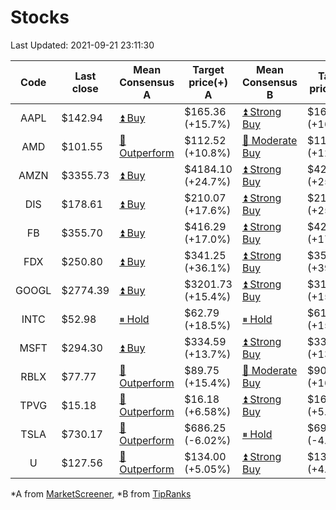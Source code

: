 # Stocks
Last Updated: 2021-09-21 23:11:30

|Code|Last close|Mean Consensus A|Target price(+) A|Mean Consensus B|Target price(+) B|
|:--:|-|-|-|-|-|
|AAPL|$142.94|[⏫ Buy](https://m.marketscreener.com/quote/stock/-4849/)|$165.36 (+15.7%)|[⏫ Strong Buy](https://www.tipranks.com/stocks/aapl/forecast)|$168.29 (+16.98%)|
|AMD|$101.55|[🔼 Outperform](https://m.marketscreener.com/quote/stock/-19475876/)|$112.52 (+10.8%)|[🔼 Moderate Buy](https://www.tipranks.com/stocks/amd/forecast)|$115.92 (+12.91%)|
|AMZN|$3355.73|[⏫ Buy](https://m.marketscreener.com/quote/stock/-12864605/)|$4184.10 (+24.7%)|[⏫ Strong Buy](https://www.tipranks.com/stocks/amzn/forecast)|$4221.13 (+25.87%)|
|DIS|$178.61|[⏫ Buy](https://m.marketscreener.com/quote/stock/-4842/)|$210.07 (+17.6%)|[⏫ Strong Buy](https://www.tipranks.com/stocks/dis/forecast)|$217.56 (+25.86%)|
|FB|$355.70|[⏫ Buy](https://m.marketscreener.com/quote/stock/-10547141/)|$416.29 (+17.0%)|[⏫ Strong Buy](https://www.tipranks.com/stocks/fb/forecast)|$421.86 (+17.26%)|
|FDX|$250.80|[⏫ Buy](https://m.marketscreener.com/quote/stock/-12585/)|$341.25 (+36.1%)|[⏫ Strong Buy](https://www.tipranks.com/stocks/fdx/forecast)|$350.42 (+39.72%)|
|GOOGL|$2774.39|[⏫ Buy](https://m.marketscreener.com/quote/stock/-24203373/)|$3201.73 (+15.4%)|[⏫ Strong Buy](https://www.tipranks.com/stocks/googl/forecast)|$3198.86 (+15.52%)|
|INTC|$52.98|[⏸ Hold](https://m.marketscreener.com/quote/stock/-4829/)|$62.79 (+18.5%)|[⏸ Hold](https://www.tipranks.com/stocks/intc/forecast)|$61.14 (+15.29%)|
|MSFT|$294.30|[⏫ Buy](https://m.marketscreener.com/quote/stock/-4835/)|$334.59 (+13.7%)|[⏫ Strong Buy](https://www.tipranks.com/stocks/msft/forecast)|$334.55 (+13.52%)|
|RBLX|$77.77|[🔼 Outperform](https://m.marketscreener.com/quote/stock/-117793644/)|$89.75 (+15.4%)|[🔼 Moderate Buy](https://www.tipranks.com/stocks/rblx/forecast)|$90.86 (+16.83%)|
|TPVG|$15.18|[🔼 Outperform](https://m.marketscreener.com/quote/stock/-15933327/)|$16.18 (+6.58%)|[⏫ Strong Buy](https://www.tipranks.com/stocks/tpvg/forecast)|$16.67 (+5.77%)|
|TSLA|$730.17|[🔼 Outperform](https://m.marketscreener.com/quote/stock/-6344549/)|$686.25 (-6.02%)|[⏸ Hold](https://www.tipranks.com/stocks/tsla/forecast)|$697.90 (-4.42%)|
|U|$127.56|[🔼 Outperform](https://m.marketscreener.com/quote/stock/-112492634/)|$134.00 (+5.05%)|[⏫ Strong Buy](https://www.tipranks.com/stocks/u/forecast)|$137.55 (+4.96%)|


*A from [MarketScreener](https://www.marketscreener.com), *B from [TipRanks](https://www.tipranks.com)
